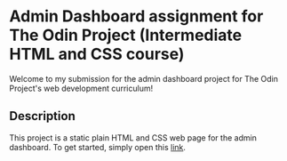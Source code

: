 # Admin Dashboard assignment for The Odin Project (Intermediate HTML and CSS course)

Welcome to my submission for the admin dashboard project for The Odin Project's web development curriculum!

## Description

This project is a static plain HTML and CSS web page for the admin dashboard.
To get started, simply open this [link](https://aidoskanapyanov.github.io/admin-dashboard-the-odin-project/).
